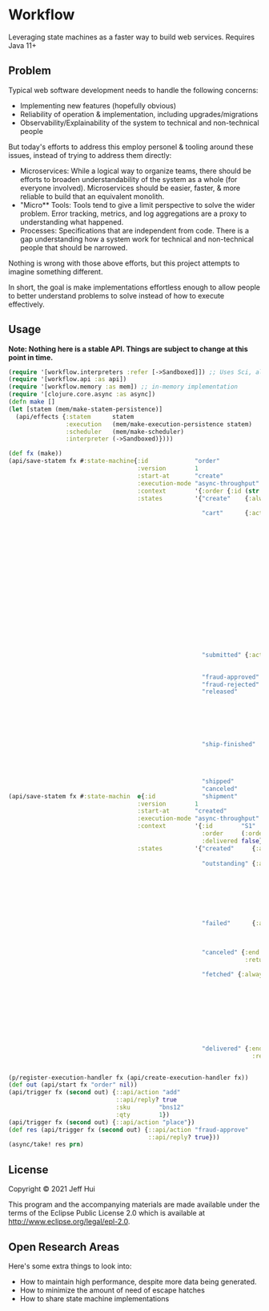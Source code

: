 # Workflow

Leveraging state machines as a faster way to build web services. Requires Java 11+

## Problem

Typical web software development needs to handle the following concerns:

 - Implementing new features (hopefully obvious)
 - Reliability of operation & implementation, including upgrades/migrations
 - Observability/Explainability of the system to technical and non-technical people

But today's efforts to address this employ personel & tooling around these
issues, instead of trying to address them directly:

 - Microservices: While a logical way to organize teams, there should be efforts
   to broaden understandability of the system as a whole (for everyone
   involved). Microservices should be easier, faster, & more reliable to build
   that an equivalent monolith.
 - "Micro** Tools: Tools tend to give a limit perspective to solve the wider
   problem. Error tracking, metrics, and log aggregations are a proxy to
   understanding what happened.
 - Processes: Specifications that are independent from code. There is a gap
   understanding how a system work for technical and non-technical people that
   should be narrowed.
 
Nothing is wrong with those above efforts, but this project attempts to imagine
something different.

In short, the goal is make implementations effortless enough to allow people to
better understand problems to solve instead of how to execute effectively.

## Usage

**Note: Nothing here is a stable API. Things are subject to change at this point in time.**

```clojure
(require '[workflow.interpreters :refer [->Sandboxed]]) ;; Uses Sci, alternative is ->Naive which uses eval
(require '[workflow.api :as api])
(require '[workflow.memory :as mem]) ;; in-memory implementation
(require '[clojure.core.async :as async])
(defn make []
(let [statem (mem/make-statem-persistence)]
  (api/effects {:statem      statem
                :execution   (mem/make-execution-persistence statem)
                :scheduler   (mem/make-scheduler)
                :interpreter (->Sandboxed)})))

(def fx (make))
(api/save-statem fx #:state-machine{:id             "order"
                                    :version        1
                                    :start-at       "create"
                                    :execution-mode "async-throughput"
                                    :context        '{:order {:id (str "R" (+ 1000 (rand-int 10000)))}}
                                    :states         '{"create"    {:always [{:name  "created"
                                                                            :state "cart"}]}
                                                      "cart"      {:actions {"add"    {:name    "added"
                                                                                      :state   "cart"
                                                                                      :context (update-in context [:order :line-items] (fnil into []) (repeat (:qty input 1) (:sku input)))}
                                                                            "remove" {:name    "removed"
                                                                                      :state   "cart"
                                                                                      :context (letfn [(sub [a b]
                                                                                                          (let [a (vec a)
                                                                                                                n (count a)]
                                                                                                            (loop [out (transient [])
                                                                                                                  i   0
                                                                                                                  b   (frequencies b)]
                                                                                                              (if (= i n)
                                                                                                                (persistent! out)
                                                                                                                (let [ai (a i)]
                                                                                                                  (if (pos? (b ai 0))
                                                                                                                    (recur out (inc i) (update b ai dec))
                                                                                                                    (recur (conj! out ai) (inc i) b)))))))]
                                                                                                  (update-in context [:order :line-items] (fnil sub []) (repeat (:qty input 1) (:sku input))))}
                                                                            "place"  {:state "submitted"}}}
                                                      "submitted" {:actions {"fraud-approve" {:state "fraud-approved"}
                                                                            "fraud-reject"  {:state "fraud-rejected"}}}

                                                      "fraud-approved" {:always [{:state "released"}]}
                                                      "fraud-rejected" {:actions {"cancel" {:state "canceled"}}}
                                                      "released"       {:always [{:id     "ship"
                                                                                  :name   "ship"
                                                                                  :invoke {:state-machine ["shipment" 1]
                                                                                          :input         {:order (:id (:order ctx))}
                                                                                          :success       {:state   "ship-finished"
                                                                                                          :context {:delivered (:delivered output)}}
                                                                                          :error         {:state "canceled"}}}]}
                                                      "ship-finished"  {:always [{:name  "fulfilled"
                                                                                  :when  (:delivered ctx)
                                                                                  :state "shipped"}
                                                                                {:name  "canceled"
                                                                                  :state "canceled"}]}
                                                      "shipped"        {:end true}
                                                      "canceled"       {:end true}}})
(api/save-statem fx #:state-machin  e{:id             "shipment"
                                    :version        1
                                    :start-at       "created"
                                    :execution-mode "async-throughput"
                                    :context        '{:id        "S1"
                                                      :order     (:order input)
                                                      :delivered false}
                                    :states         '{"created"     {:always [{:name  "fulfilled"
                                                                                :state "outstanding"}]}
                                                      "outstanding" {:always  [{:id     "fetch"
                                                                                :name   "fetched"
                                                                                :invoke {:given (io "http.request.json" :post "https://httpbin.org/anything" {:json-body {"n" (rand-int 10)}})
                                                                                          :if    (<= 200 (:status output) 299)
                                                                                          :then  {:state   "fetched"
                                                                                                  :context {:response {:n (:n (:json (:body output)))}}}
                                                                                          :else  {:state "failed"}}}]
                                                                      :actions {"cancel" {:state "canceled"}}}
                                                      "failed"      {:always [{:name     "retry"
                                                                                :state    "outstanding"
                                                                                :wait-for {:seconds 5}}]}

                                                      "canceled" {:end    true
                                                                  :return {:delivered false}}

                                                      "fetched" {:always [{:name    "deliver"
                                                                            :state   "delivered"
                                                                            :when    (> 3 (:n (:response ctx)))
                                                                            :context {:response nil
                                                                                      :result   (:n (:response ctx))}}
                                                                          {:name     "retry"
                                                                            :state    "outstanding"
                                                                            :context  {:response nil}
                                                                            :wait-for {:seconds 5}}]}

                                                      "delivered" {:end    true
                                                                    :return {:delivered true}}}})


(p/register-execution-handler fx (api/create-execution-handler fx))
(def out (api/start fx "order" nil))
(api/trigger fx (second out) {::api/action "add"
                              ::api/reply? true
                              :sku        "bns12"
                              :qty        1})
(api/trigger fx (second out) {::api/action "place"})
(def res (api/trigger fx (second out) {::api/action "fraud-approve"
                                       ::api/reply? true}))
(async/take! res prn)
```

## License

Copyright © 2021 Jeff Hui

This program and the accompanying materials are made available under the
terms of the Eclipse Public License 2.0 which is available at
http://www.eclipse.org/legal/epl-2.0.


## Open Research Areas

Here's some extra things to look into:

 - How to maintain high performance, despite more data being generated.
 - How to minimize the amount of need of escape hatches
 - How to share state machine implementations
